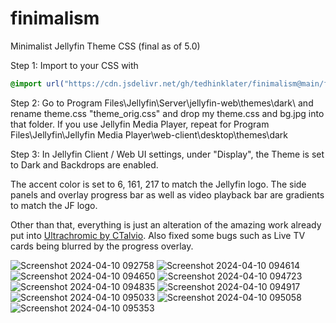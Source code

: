 # finimalism
Minimalist Jellyfin Theme CSS (final as of 5.0)

Step 1: Import to your CSS with

```css
@import url("https://cdn.jsdelivr.net/gh/tedhinklater/finimalism@main/finimalism5.css");

```

Step 2: Go to Program Files\Jellyfin\Server\jellyfin-web\themes\dark\ and rename theme.css "theme_orig.css" and drop my theme.css and bg.jpg into that folder.
If you use Jellyfin Media Player, repeat for Program Files\Jellyfin\Jellyfin Media Player\web-client\desktop\themes\dark

Step 3: In Jellyfin Client / Web UI settings, under "Display", the Theme is set to Dark and Backdrops are enabled. 

The accent color is set to 6, 161, 217 to match the Jellyfin logo. The side panels and overlay progress bar as well as video playback bar are gradients to match the JF logo.

Other than that, everything is just an alteration of the amazing work already put into [Ultrachromic by CTalvio](https://github.com/CTalvio/Ultrachromic). Also fixed some bugs such as Live TV cards being blurred by the progress overlay.

![Screenshot 2024-04-10 092758](https://github.com/tedhinklater/finimalism/assets/66086488/65438b6d-c5d9-4c9c-85d0-9f47b0096812)
![Screenshot 2024-04-10 094614](https://github.com/tedhinklater/finimalism/assets/66086488/6170f7a4-d37a-43f0-8f5c-3564fec98a6f)
![Screenshot 2024-04-10 094650](https://github.com/tedhinklater/finimalism/assets/66086488/262c1209-2ece-4a8e-919c-e5647541e747)
![Screenshot 2024-04-10 094723](https://github.com/tedhinklater/finimalism/assets/66086488/a4a91591-9558-4ea9-b09d-c9844ac68480)
![Screenshot 2024-04-10 094835](https://github.com/tedhinklater/finimalism/assets/66086488/0789e684-a103-46ec-838b-ccf1e2539b41)
![Screenshot 2024-04-10 094917](https://github.com/tedhinklater/finimalism/assets/66086488/0e4cb786-dd1d-4f27-a6fe-7bb965621339)
![Screenshot 2024-04-10 095033](https://github.com/tedhinklater/finimalism/assets/66086488/8f91619f-acca-415b-b90b-1a1f340ebebc)
![Screenshot 2024-04-10 095058](https://github.com/tedhinklater/finimalism/assets/66086488/361ef2a4-7779-4eee-8503-3109e1271140)
![Screenshot 2024-04-10 095353](https://github.com/tedhinklater/finimalism/assets/66086488/ef0a3dfa-cd7d-41db-ad57-0c746e4ff3a4)


